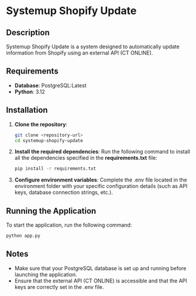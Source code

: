 # Systemup Shopify Update

## Description
Systemup Shopify Update is a system designed to automatically update information from Shopify using an external API (CT ONLINE).

## Requirements

- **Database**: PostgreSQL:Latest
- **Python**: 3.12

## Installation

1. **Clone the repository**:
   ```bash
   git clone <repository-url>
   cd systemup-shopify-update
   ```

2. **Install the required dependencies**: Run the following command to install all the dependencies specified in the **requirements.txt** file:
    ```bash
    pip install -r requirements.txt
    ```

3. **Configure environment variables**: Complete the .env file located in the environment folder with your specific configuration details (such as API keys, database connection strings, etc.).


## Running the Application
To start the application, run the following command:

   ```bash
   python app.py
   ```

## Notes
- Make sure that your PostgreSQL database is set up and running before launching the application.
- Ensure that the external API (CT ONLINE) is accessible and that the API keys are correctly set in the .env file.
